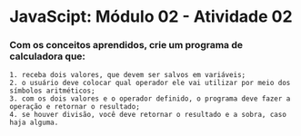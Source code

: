 # JavaScipt: Módulo 02 - Atividade 02

### Com os conceitos aprendidos, crie um programa de calculadora que: 

    1. receba dois valores, que devem ser salvos em variáveis; 
    2. o usuário deve colocar qual operador ele vai utilizar por meio dos símbolos aritméticos; 
    3. com os dois valores e o operador definido, o programa deve fazer a operação e retornar o resultado; 
    4. se houver divisão, você deve retornar o resultado e a sobra, caso haja alguma. 
